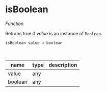 # isBoolean

_Function_

Returns true if _value_ is an instance of `Boolean`.

<pre><code>isBoolean value &rarr; boolean</code></pre>
<br>

| name | type | description |
|------|------|-------------|
|value|any||
|boolean|any||


